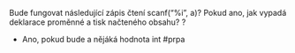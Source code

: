 Bude fungovat následující zápis čtení scanf(“%i”, a)? Pokud ano, jak vypadá deklarace proměnné a tisk načteného obsahu?
?
- Ano, pokud bude a nějáká hodnota int 
#prpa 